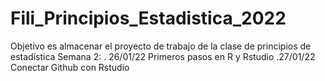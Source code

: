 # Fili_Principios_Estadistica_2022
Objetivo es almacenar el proyecto de trabajo de la clase de principios de estadística
Semana 2:
. 26/01/22 Primeros pasos en R y Rstudio
.27/01/22 Conectar Github con Rstudio
